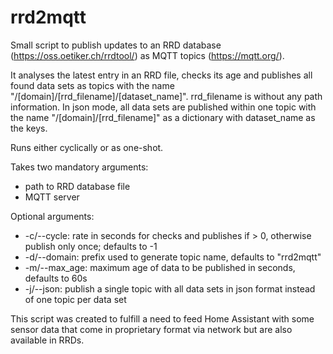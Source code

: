 # rrd2mqtt

Small script to publish updates to an RRD database (https://oss.oetiker.ch/rrdtool/) as MQTT topics (https://mqtt.org/).

It analyses the latest entry in an RRD file, checks its age and publishes all found data sets as topics with the name "/[domain]/[rrd_filename]/[dataset_name]". rrd_filename is without any path information. In json mode, all data sets are published within one topic with the name "/[domain]/[rrd_filename]" as a dictionary with dataset_name as the keys.

Runs either cyclically or as one-shot.

Takes two mandatory arguments:
  - path to RRD database file
  - MQTT server

Optional arguments:
  - -c/--cycle: rate in seconds for checks and publishes if > 0, otherwise publish only once; defaults to -1
  - -d/--domain: prefix used to generate topic name, defaults to "rrd2mqtt"
  - -m/--max_age: maximum age of data to be published in seconds, defaults to 60s
  - -j/--json: publish a single topic with all data sets in json format instead of one topic per data set

This script was created to fulfill a need to feed Home Assistant with some sensor data that come in proprietary format via network but are also available in RRDs.
